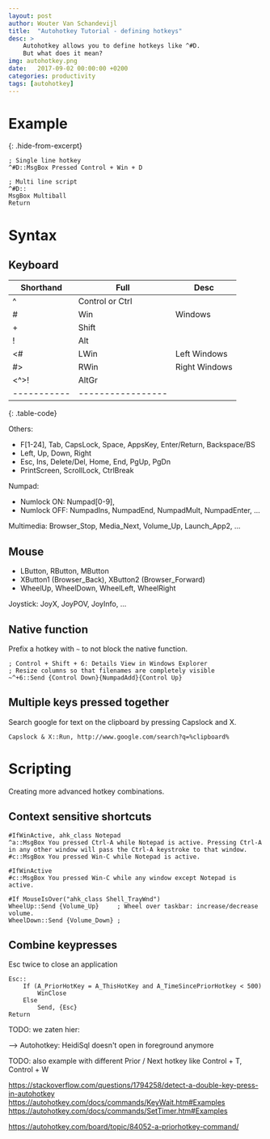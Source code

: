 ```yaml
---
layout: post
author: Wouter Van Schandevijl
title:  "Autohotkey Tutorial - defining hotkeys"
desc: >
    Autohotkey allows you to define hotkeys like ^#D.
    But what does it mean?
img: autohotkey.png
date:   2017-09-02 00:00:00 +0200
categories: productivity
tags: [autohotkey]
---
```


# Example
{: .hide-from-excerpt}

```autohotkey
; Single line hotkey
^#D::MsgBox Pressed Control + Win + D

; Multi line script
^#D::
MsgBox Multiball
Return
```

<!--more-->

# Syntax


## Keyboard

| Shorthand | Full            | Desc
|-----------|-----------------|----------
| ^         | Control or Ctrl |
| #         | Win             | Windows
| +         | Shift
| !         | Alt
| <#        | LWin            | Left Windows
| #>        | RWin            | Right Windows
| <^>!      | AltGr
|-----------|-----------------|
{: .table-code}

Others:  

- F[1-24], Tab, CapsLock, Space, AppsKey, Enter/Return, Backspace/BS
- Left, Up, Down, Right
- Esc, Ins, Delete/Del, Home, End, PgUp, PgDn
- PrintScreen, ScrollLock, CtrlBreak


Numpad:  

- Numlock ON: Numpad[0-9],
- Numlock OFF: NumpadIns, NumpadEnd, NumpadMult, NumpadEnter, ...


Multimedia: Browser_Stop, Media_Next, Volume_Up, Launch_App2, ...



## Mouse

- LButton, RButton, MButton
- XButton1 (Browser_Back), XButton2 (Browser_Forward)
- WheelUp, WheelDown, WheelLeft, WheelRight

Joystick: JoyX, JoyPOV, JoyInfo, ...



## Native function

Prefix a hotkey with `~` to not block the native function.  
```ahk
; Control + Shift + 6: Details View in Windows Explorer
; Resize columns so that filenames are completely visible
~^+6::Send {Control Down}{NumpadAdd}{Control Up}
```


## Multiple keys pressed together

Search google for text on the clipboard by pressing Capslock and X.
```ahk
Capslock & X::Run, http://www.google.com/search?q=%clipboard%
```


# Scripting

Creating more advanced hotkey combinations.


## Context sensitive shortcuts

```ahk
#IfWinActive, ahk_class Notepad
^a::MsgBox You pressed Ctrl-A while Notepad is active. Pressing Ctrl-A in any other window will pass the Ctrl-A keystroke to that window.
#c::MsgBox You pressed Win-C while Notepad is active.

#IfWinActive
#c::MsgBox You pressed Win-C while any window except Notepad is active.

#If MouseIsOver("ahk_class Shell_TrayWnd")
WheelUp::Send {Volume_Up}     ; Wheel over taskbar: increase/decrease volume.
WheelDown::Send {Volume_Down} ;
```



## Combine keypresses

Esc twice to close an application
```ahk
Esc::
    If (A_PriorHotKey = A_ThisHotKey and A_TimeSincePriorHotkey < 500)
        WinClose
    Else
        Send, {Esc}
Return
```



TODO: we zaten hier:

--> Autohotkey: HeidiSql doesn't open in foreground anymore

TODO: also example with different Prior / Next hotkey
like Control + T, Control + W

https://stackoverflow.com/questions/1794258/detect-a-double-key-press-in-autohotkey
https://autohotkey.com/docs/commands/KeyWait.htm#Examples
https://autohotkey.com/docs/commands/SetTimer.htm#Examples

https://autohotkey.com/board/topic/84052-a-priorhotkey-command/
